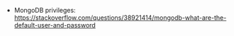 - MongoDB privileges: https://stackoverflow.com/questions/38921414/mongodb-what-are-the-default-user-and-password